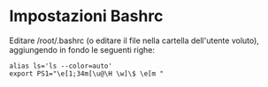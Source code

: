 # Impostazioni Bashrc

Editare /root/.bashrc (o editare il file nella cartella dell'utente voluto), aggiungendo in fondo le seguenti righe:

```
alias ls='ls --color=auto'
export PS1="\e[1;34m[\u@\H \w]\$ \e[m "
```
